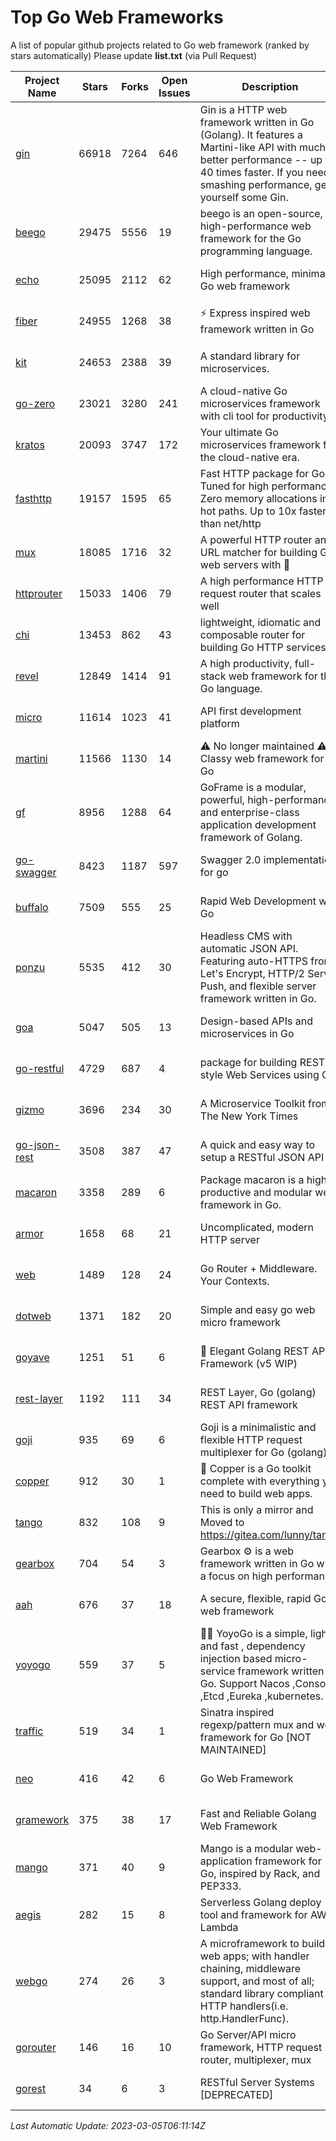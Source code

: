 # Top Go Web Frameworks
A list of popular github projects related to Go web framework (ranked by stars automatically)
Please update **list.txt** (via Pull Request)

| Project Name | Stars | Forks | Open Issues | Description | Last Commit |
| ------------ | ----- | ----- | ----------- | ----------- | ----------- |
| [gin](https://github.com/gin-gonic/gin) | 66918 | 7264 | 646 | Gin is a HTTP web framework written in Go (Golang). It features a Martini-like API with much better performance -- up to 40 times faster. If you need smashing performance, get yourself some Gin. | 2023-03-02 00:12:20 |
| [beego](https://github.com/beego/beego) | 29475 | 5556 | 19 | beego is an open-source, high-performance web framework for the Go programming language. | 2023-02-07 02:33:55 |
| [echo](https://github.com/labstack/echo) | 25095 | 2112 | 62 | High performance, minimalist Go web framework | 2023-03-02 21:14:52 |
| [fiber](https://github.com/gofiber/fiber) | 24955 | 1268 | 38 | ⚡️ Express inspired web framework written in Go | 2023-02-28 17:14:41 |
| [kit](https://github.com/go-kit/kit) | 24653 | 2388 | 39 | A standard library for microservices. | 2023-03-02 02:16:12 |
| [go-zero](https://github.com/zeromicro/go-zero) | 23021 | 3280 | 241 | A cloud-native Go microservices framework with cli tool for productivity. | 2023-03-04 15:34:11 |
| [kratos](https://github.com/go-kratos/kratos) | 20093 | 3747 | 172 | Your ultimate Go microservices framework for the cloud-native era. | 2023-02-27 13:16:08 |
| [fasthttp](https://github.com/valyala/fasthttp) | 19157 | 1595 | 65 | Fast HTTP package for Go. Tuned for high performance. Zero memory allocations in hot paths. Up to 10x faster than net/http | 2023-03-03 20:25:39 |
| [mux](https://github.com/gorilla/mux) | 18085 | 1716 | 32 | A powerful HTTP router and URL matcher for building Go web servers with 🦍 | 2022-12-09 15:56:57 |
| [httprouter](https://github.com/julienschmidt/httprouter) | 15033 | 1406 | 79 | A high performance HTTP request router that scales well | 2022-06-03 15:51:59 |
| [chi](https://github.com/go-chi/chi) | 13453 | 862 | 43 | lightweight, idiomatic and composable router for building Go HTTP services | 2023-02-20 16:21:57 |
| [revel](https://github.com/revel/revel) | 12849 | 1414 | 91 | A high productivity, full-stack web framework for the Go language. | 2022-04-12 20:53:30 |
| [micro](https://github.com/micro/micro) | 11614 | 1023 | 41 | API first development platform | 2023-02-25 14:20:42 |
| [martini](https://github.com/go-martini/martini) | 11566 | 1130 | 14 | ⚠️ No longer maintained ⚠️  Classy web framework for Go | 2017-01-21 21:58:54 |
| [gf](https://github.com/gogf/gf) | 8956 | 1288 | 64 | GoFrame is a modular, powerful, high-performance and enterprise-class application development framework of Golang.  | 2023-03-01 11:30:40 |
| [go-swagger](https://github.com/go-swagger/go-swagger) | 8423 | 1187 | 597 | Swagger 2.0 implementation for go | 2023-02-04 17:37:23 |
| [buffalo](https://github.com/gobuffalo/buffalo) | 7509 | 555 | 25 | Rapid Web Development w/ Go | 2023-01-26 15:34:17 |
| [ponzu](https://github.com/ponzu-cms/ponzu) | 5535 | 412 | 30 | Headless CMS with automatic JSON API. Featuring auto-HTTPS from Let's Encrypt, HTTP/2 Server Push, and flexible server framework written in Go. | 2020-01-02 00:14:32 |
| [goa](https://github.com/goadesign/goa) | 5047 | 505 | 13 | Design-based APIs and microservices in Go | 2023-03-03 01:59:34 |
| [go-restful](https://github.com/emicklei/go-restful) | 4729 | 687 | 4 | package for building REST-style Web Services using Go | 2023-02-28 07:22:40 |
| [gizmo](https://github.com/nytimes/gizmo) | 3696 | 234 | 30 | A Microservice Toolkit from The New York Times | 2021-04-30 15:27:05 |
| [go-json-rest](https://github.com/ant0ine/go-json-rest) | 3508 | 387 | 47 | A quick and easy way to setup a RESTful JSON API | 2017-09-13 04:12:08 |
| [macaron](https://github.com/go-macaron/macaron) | 3358 | 289 | 6 | Package macaron is a high productive and modular web framework in Go. | 2023-02-27 10:33:39 |
| [armor](https://github.com/labstack/armor) | 1658 | 68 | 21 | Uncomplicated, modern HTTP server | 2019-08-03 18:10:09 |
| [web](https://github.com/gocraft/web) | 1489 | 128 | 24 | Go Router + Middleware. Your Contexts. | 2019-02-07 15:06:52 |
| [dotweb](https://github.com/devfeel/dotweb) | 1371 | 182 | 20 | Simple and easy go web micro framework | 2022-08-11 09:03:59 |
| [goyave](https://github.com/go-goyave/goyave) | 1251 | 51 | 6 | 🍐 Elegant Golang REST API Framework (v5 WIP) | 2023-02-28 16:04:34 |
| [rest-layer](https://github.com/rs/rest-layer) | 1192 | 111 | 34 | REST Layer, Go (golang) REST API framework | 2021-09-30 23:58:01 |
| [goji](https://github.com/goji/goji) | 935 | 69 | 6 | Goji is a minimalistic and flexible HTTP request multiplexer for Go (golang) | 2019-01-26 23:58:29 |
| [copper](https://github.com/gocopper/copper) | 912 | 30 | 1 | 🚀‏‏‎    ‎‏‏‎‏‏‎‎‎‎‎‎Copper is a Go toolkit complete with everything you need to build web apps. | 2022-07-28 13:15:08 |
| [tango](https://github.com/lunny/tango) | 832 | 108 | 9 | This is only a mirror and Moved to https://gitea.com/lunny/tango | 2019-05-17 03:31:10 |
| [gearbox](https://github.com/gogearbox/gearbox) | 704 | 54 | 3 | Gearbox :gear: is a web framework written in Go with a focus on high performance | 2022-09-21 00:20:37 |
| [aah](https://github.com/go-aah/aah) | 676 | 37 | 18 | A secure, flexible, rapid Go web framework | 2020-09-02 02:31:20 |
| [yoyogo](https://github.com/yoyofx/yoyogo) | 559 | 37 | 5 | 🦄🌈 YoyoGo is a simple, light and fast , dependency injection based micro-service framework written in Go. Support Nacos ,Consoul ,Etcd ,Eureka ,kubernetes. | 2022-09-23 09:31:30 |
| [traffic](https://github.com/gravityblast/traffic) | 519 | 34 | 1 | Sinatra inspired regexp/pattern mux and web framework for Go [NOT MAINTAINED] | 2015-11-26 21:31:07 |
| [neo](https://github.com/ivpusic/neo) | 416 | 42 | 6 | Go Web Framework | 2017-08-14 23:54:31 |
| [gramework](https://github.com/gramework/gramework) | 375 | 38 | 17 | Fast and Reliable Golang Web Framework | 2023-01-24 23:49:42 |
| [mango](https://github.com/paulbellamy/mango) | 371 | 40 | 9 | Mango is a modular web-application framework for Go, inspired by Rack, and PEP333. | 2017-10-17 08:18:43 |
| [aegis](https://github.com/tmaiaroto/aegis) | 282 | 15 | 8 | Serverless Golang deploy tool and framework for AWS Lambda | 2019-07-28 17:59:41 |
| [webgo](https://github.com/bnkamalesh/webgo) | 274 | 26 | 3 | A microframework to build web apps; with handler chaining, middleware support, and most of all; standard library compliant HTTP handlers(i.e. http.HandlerFunc). | 2023-02-05 08:07:27 |
| [gorouter](https://github.com/vardius/gorouter) | 146 | 16 | 10 | Go Server/API micro framework, HTTP request router, multiplexer, mux | 2022-10-28 23:16:55 |
| [gorest](https://github.com/tideland/gorest) | 34 | 6 | 3 | RESTful Server Systems [DEPRECATED] | 2017-11-10 13:00:37 |

*Last Automatic Update: 2023-03-05T06:11:14Z*